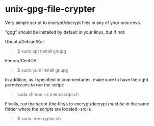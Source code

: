 # unix-gpg-file-crypter
Very simple script to encrypt/decrypt files in any of your unix envs.

"gpg" should be installed by default in your linux, but if not:

Ubuntu/Debian/Kali
> $ sudo apt install gnupg

Fedora/CentOS
> $ sudo yum install gnupg

In addition, as I specified in commentaries, make sure to have the right permissions to run the script:
> sudo chmod +x menuscript.sh

Finally, run the script (the file/s to encrypt/decrypt *must be* in the same folder where the scripts are located -src-):

> $ sudo ./encryptor.sh
